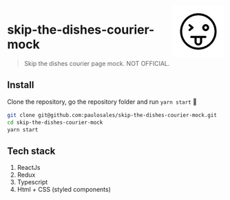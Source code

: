 <img src="public/assets/mock.png" width="120" align="right" />

# skip-the-dishes-courier-mock

> Skip the dishes courier page mock. NOT OFFICIAL.

## Install

Clone the repository, go the repository folder and run `yarn start` 🚀

```bash
git clone git@github.com:paulosales/skip-the-dishes-courier-mock.git
cd skip-the-dishes-courier-mock
yarn start
```

## Tech stack

1. ReactJs
2. Redux
3. Typescript
4. Html + CSS (styled components)
